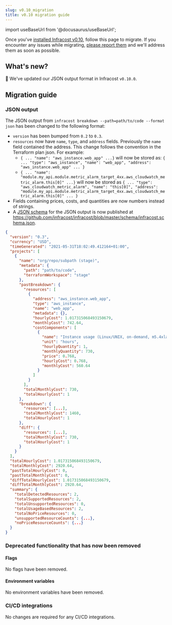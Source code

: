```yaml
---
slug: v0.10_migration
title: v0.10 migration guide
---
```


import useBaseUrl from '@docusaurus/useBaseUrl';

Once you've [installed Infracost v0.10](/docs/#1-install-infracost), follow this page to migrate. If you encounter any issues while migrating, [please report them](https://github.com/infracost/infracost/issues/new) and we'll address them as soon as possible.

## What's new?

🚀 We've updated our JSON output format in Infracost `v0.10.0`.

## Migration guide

### JSON output

The JSON output from `infracost breakdown --path=path/to/code --format json` has been changed to the following format:

* `version` has been bumped from `0.2` to `0.3`.
* `resources` now have `name`, `type`, and `address` fields.  Previously the `name` field contained the address.  This change follows the convention in the Terraform plan json.  For example:
  * `{ ... "name": "aws_instance.web_app" ...}` will now be stored as: `{ ... "type": "aws_instance", "name": "web_app", "address": "aws_instance.web_app" ... }`
  * `{ ... "name": "module.my_api.module.metric_alarm_target_4xx.aws_cloudwatch_metric_alarm.this[0]" ...}` will now be stored as `{ ... "type": "aws_cloudwatch_metric_alarm", "name": "this[0]", "address": "module.my_api.module.metric_alarm_target_4xx.aws_cloudwatch_metric_alarm.this[0]" ... }`
* Fields containing prices, costs, and quantities are now numbers instead of strings.  
* A [JSON schema](http://json-schema.org/) for the JSON output is now published at https://github.com/infracost/infracost/blob/master/schema/infracost.schema.json.

```json
{
  "version": "0.3",
  "currency": "USD",
  "timeGenerated": "2021-05-31T18:02:49.412164+01:00",
  "projects": [
    {
      "name": "org/repo/subpath (stage)",
      "metadata": {
        "path": "path/to/code",
        "terraformWorkspace": "stage"
      },
      "pastBreakdown": {
        "resources": [
          {
            "address": "aws_instance.web_app",
            "type": "aws_instance",
            "name": "web_app",
            "metadata": {},
            "hourlyCost": 1.017315068493150679,
            "monthlyCost": 742.64,
            "costComponents": [
              {
                "name": "Instance usage (Linux/UNIX, on-demand, m5.4xlarge)",
                "unit": "hours",
                "hourlyQuantity": 1,
                "monthlyQuantity": 730,
                "price": 0.768,
                "hourlyCost": 0.768,
                "monthlyCost": 560.64
              }
            ]
          }
        ],
        "totalMonthlyCost": 730,
        "totalHourlyCost": 1
      },
      "breakdown": {
        "resources": [...],
        "totalMonthlyCost": 1460,
        "totalHourlyCost": 1
      },
      "diff": {
        "resources": [...],
        "totalMonthlyCost": 730,
        "totalHourlyCost": 1
      }
    }
  ],
  "totalHourlyCost": 1.017315068493150679,
  "totalMonthlyCost": 2920.64,
  "pastTotalHourlyCost": 0,
  "pastTotalMonthlyCost": 0,
  "diffTotalHourlyCost": 1.017315068493150679,
  "diffTotalMonthlyCost": 2920.64,
  "summary": {
    "totalDetectedResources": 2,
    "totalSupportedResources": 2,
    "totalUnsupportedResources": 0,
    "totalUsageBasedResources": 2,
    "totalNoPriceResources": 0,
    "unsupportedResourceCounts": {...},
    "noPriceResourceCounts": {...}
  }
}
```

### Deprecated functionality that has now been removed

#### Flags

No flags have been removed.

#### Environment variables

No environment variables have been removed.

### CI/CD integrations

No changes are required for any CI/CD integrations.
